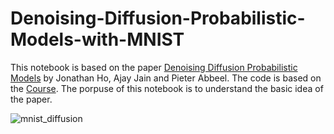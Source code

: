 # Denoising-Diffusion-Probabilistic-Models-with-MNIST

This notebook is based on the paper [Denoising Diffusion Probabilistic Models](https://arxiv.org/abs/2006.11239) by Jonathan Ho, Ajay Jain and Pieter Abbeel. The code is based on the [Course](https://dataflowr.github.io/website/modules/18a-diffusion/). The porpuse of this notebook is to understand the basic idea of the paper. 

![mnist_diffusion](https://user-images.githubusercontent.com/27974341/230734551-b3d9243f-6293-48de-b51a-5f5d8f570981.gif)
